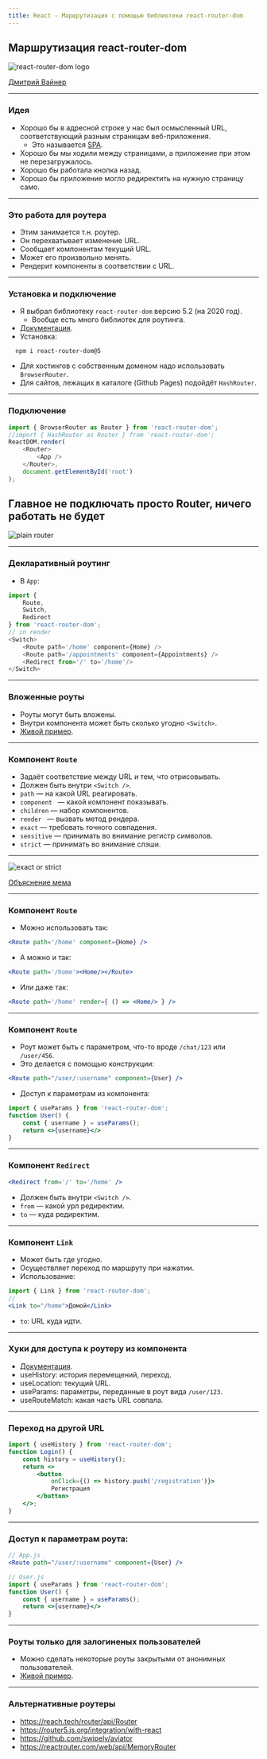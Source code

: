 ```yaml
---
title: React - Маршрутизация с помощью библиотеки react-router-dom
---
```


## Маршрутизация react-router-dom

![react-router-dom logo](assets/react-router/logo.png)

[Дмитрий Вайнер](https://github.com/dmitryweiner)

---

### Идея
* Хорошо бы в адресной строке у нас был осмысленный URL, соответствующий разным страницам веб-приложения.
  * Это называется
    [SPA](https://ru.wikipedia.org/wiki/%D0%9E%D0%B4%D0%BD%D0%BE%D1%81%D1%82%D1%80%D0%B0%D0%BD%D0%B8%D1%87%D0%BD%D0%BE%D0%B5_%D0%BF%D1%80%D0%B8%D0%BB%D0%BE%D0%B6%D0%B5%D0%BD%D0%B8%D0%B5).
* Хорошо бы мы ходили между страницами, а приложение при этом не перезагружалось.
* Хорошо бы работала кнопка назад.
* Хорошо бы приложение могло редиректить на нужную страницу само.

---

### Это работа для роутера
* Этим занимается т.н. роутер.
* Он перехватывает изменение URL.
* Сообщает компонентам текущий URL.
* Может его произвольно менять.
*  Рендерит компоненты в соответствии с URL.

---

### Установка и подключение
* Я выбрал библиотеку ```react-router-dom``` версию 5.2 (на 2020 год).
  * Вообще есть много библиотек для роутинга.
* [Документация](https://reactrouter.com/web/guides/quick-start).
* Установка:
```shell
  npm i react-router-dom@5
```
* Для хостингов с собственным доменом надо использовать ```BrowserRouter```.
* Для сайтов, лежащих в каталоге (Github Pages) подойдёт ```HashRouter```.

---
### Подключение
```js
import { BrowserRouter as Router } from 'react-router-dom';
//import { HashRouter as Router } from 'react-router-dom';
ReactDOM.render(
    <Router>
        <App />
    </Router>,
    document.getElementById('root')
);
```
Главное не подключать просто Router, ничего работать не будет
---

![plain router](assets/react-router/plain-router.jpeg)

---

### Декларативный роутинг
* В ```App```:
```js
import {
    Route,
    Switch,
    Redirect
} from 'react-router-dom';
// in render
<Switch>
    <Route path='/home' component={Home} />
    <Route path='/appointments' component={Appointments} />
    <Redirect from='/' to='/home'/>
</Switch>
```
---

### Вложенные роуты
* Роуты могут быть вложены.
* Внутри компонента может быть сколько угодно ```<Switch>```.
* [Живой пример](https://reactrouter.com/web/example/nesting).

---

### Компонент ```Route```
* Задаёт соответствие между URL и тем, что отрисовывать.
* Должен быть внутри ```<Switch />```.
* ```path``` &mdash; на какой URL реагировать.
* ```component ``` &mdash; какой компонент показывать.
* ```children``` &mdash; набор компонентов.
* ```render ``` &mdash; вызвать метод рендера.
* ```exact``` &mdash; требовать точного совпадения.
* ```sensitive``` &mdash; принимать во внимание регистр символов.
* ```strict``` &mdash; принимать во внимание слэши.

---

![exact or strict](assets/react-router/fry.jpeg)

[Объяснение мема](https://stackoverflow.com/questions/52275146/usage-of-exact-and-strict-props)

---

### Компонент ```Route```
* Можно использовать так:

```jsx
<Route path='/home' component={Home} />
```
* А можно и так:

```jsx
<Route path='/home'><Home/></Route>
```

* Или даже так:

```jsx
<Route path='/home' render={ () => <Home/> } />
```

---

### Компонент ```Route```
* Роут может быть с параметром, что-то вроде ```/chat/123``` или ```/user/456```.
* Это делается с помощью конструкции:
```jsx
<Route path="/user/:username" component={User} />
```
* Доступ к параметрам из компонента:
```jsx
import { useParams } from 'react-router-dom';
function User() {
    const { username } = useParams();
    return <>{username}</>
}
```

---

### Компонент ```Redirect```
```jsx
<Redirect from='/' to='/home' />
```
* Должен быть внутри ```<Switch />```.
* ```from``` &mdash; какой урл редиректим.
* ```to``` &mdash; куда редиректим.

---

### Компонент ```Link```
* Может быть где угодно.
* Осуществляет переход по маршруту при нажатии.
* Использование:
```jsx
import { Link } from 'react-router-dom';
//
<Link to="/home">Домой</Link>
```  
* ```to```: URL куда идти.

---

### Хуки для доступа к роутеру из компонента
* [Документация](https://reactrouter.com/core/api/Hooks).
* useHistory: история перемещений, переход.
* useLocation: текущий URL.
* useParams: параметры, переданные в роут вида ```/user/123```.
* useRouteMatch: какая часть URL совпала.

---

### Переход на другой URL
```jsx
import { useHistory } from 'react-router-dom';
function Login() {
    const history = useHistory();
    return <>
        <button
            onClick={() => history.push('/registration')}>
            Регистрация
        </button>
    </>;
}
```

---

### Доступ к параметрам роута:
```jsx
// App.js
<Route path="/user/:username" component={User} />

// User.js
import { useParams } from 'react-router-dom';
function User() {
    const { username } = useParams();
    return <>{username}</>
}
```

---

### Роуты только для залогиненых пользователей
* Можно сделать некоторые роуты закрытыми от анонимных пользователей.
* [Живой пример](https://reactrouter.com/web/example/auth-workflow).

---

### Альтернативные роутеры
* https://reach.tech/router/api/Router
* https://router5.js.org/integration/with-react
* https://github.com/swipely/aviator
* https://reactrouter.com/web/api/MemoryRouter
